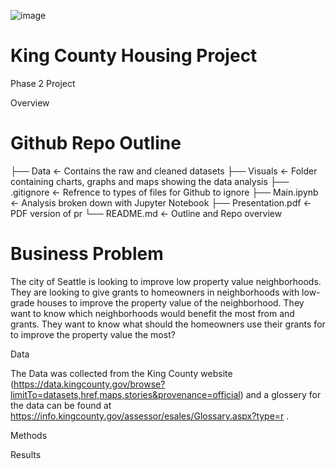 ![image](https://user-images.githubusercontent.com/75384559/136581557-5d9179a3-dc1b-4f97-ac4c-28d4719a06d4.png)




# King County Housing Project
 Phase 2 Project
 
 
 Overview
 






 
 # Github Repo Outline
 
├── Data                                <- Contains the raw and cleaned datasets 
├── Visuals                             <- Folder containing charts, graphs and maps showing the data analysis
├── .gitignore                          <- Refrence to types of files for Github to ignore
├── Main.ipynb                      <- Analysis broken down with Jupyter Notebook
├── Presentation.pdf                    <- PDF version of pr
└── README.md                           <- Outline and Repo overview






# Business Problem

The city of Seattle is looking to improve low property value neighborhoods. They are looking to give grants to homeowners in neighborhoods with low-grade houses to improve the property value of the neighborhood. They want to know which neighborhoods would benefit the most from and grants. They want to know what should the homeowners use their grants for to improve the property value the most?



Data

The Data was collected from the King County website (https://data.kingcounty.gov/browse?limitTo=datasets,href,maps,stories&provenance=official) and a glossery for the data can be found at https://info.kingcounty.gov/assessor/esales/Glossary.aspx?type=r .






Methods













Results
